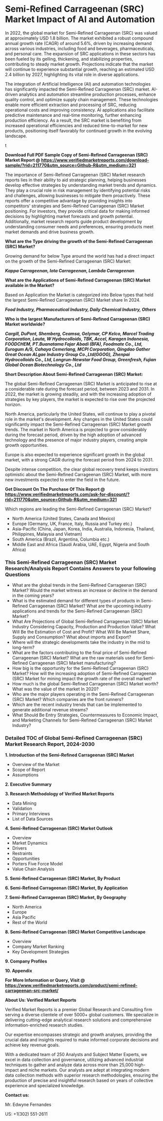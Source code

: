 <meta name="title" content="Global Semi-Refined Carrageenan (SRC) Market Impact of AI and Automation"><meta name="description" content="In 2022, the global market for Semi-Refined Carrageenan (SRC) was valued at approximately USD 1.8 billion. The market exhibited a robust compound annual growth rate (C"><meta name="title" content="Semi-Refined Carrageenan (SRC) Market Size, Share, Scope, Trends, Growth, Opportunities, Analysis, Forecast"><h1>Semi-Refined Carrageenan (SRC) Market Impact of AI and Automation</h1><p>In 2022, the global market for Semi-Refined Carrageenan (SRC) was valued at approximately USD 1.8 billion. The market exhibited a robust compound annual growth rate (CAGR) of around 5.6%, driven by increasing demand across various industries, including food and beverages, pharmaceuticals, and personal care. The expansion of SRC applications in these sectors has been fueled by its gelling, thickening, and stabilizing properties, contributing to steady market growth. Projections indicate that the market will continue to experience substantial growth, reaching an estimated USD 2.4 billion by 2027, highlighting its vital role in diverse applications.</p><p>The integration of Artificial Intelligence (AI) and automation technologies has significantly impacted the Semi-Refined Carrageenan (SRC) market. AI-driven analytics and automation streamline production processes, enhance quality control, and optimize supply chain management. These technologies enable more efficient extraction and processing of SRC, reducing operational costs and improving consistency. AI applications also facilitate predictive maintenance and real-time monitoring, further enhancing production efficiency. As a result, the SRC market is benefiting from increased operational efficiencies and reduced time-to-market for new products, positioning itself favorably for continued growth in the evolving landscape.</p>t</p><p id="" class=""><strong>Download Full PDF Sample Copy of Semi-Refined Carrageenan (SRC) Market Report @ <a href="https://www.verifiedmarketreports.com/download-sample/?rid=211770&utm_source=Github-R&utm_medium=321" target="_blank">https://www.verifiedmarketreports.com/download-sample/?rid=211770&utm_source=Github-R&utm_medium=321</a></strong></p><p>The importance of&nbsp;Semi-Refined Carrageenan (SRC) Market research reports lies in their ability to aid strategic planning, helping businesses develop effective strategies by understanding market trends and dynamics. They play a crucial role in risk management by identifying potential risks and challenges, allowing businesses to mitigate them proactively. These reports offer a competitive advantage by providing insights into competitors' strategies and Semi-Refined Carrageenan (SRC) Market positioning. For investors, they provide critical data for making informed decisions by highlighting market forecasts and growth potential. Additionally, market research reports guide product development by understanding consumer needs and preferences, ensuring products meet market demands and drive business growth.</p><p><strong>What are the&nbsp;Type driving the growth of the Semi-Refined Carrageenan (SRC) Market?</strong></p><p id="" class="">Growing demand for below Type around the world has had a direct impact on the growth of the Semi-Refined Carrageenan (SRC) Market:</p><em><strong>Kappa Carrageenan, Iota Carrageenan, Lambda Carrageenan</strong></em></p><strong>What are the&nbsp;Applications&nbsp;of Semi-Refined Carrageenan (SRC) Market available in the Market?</strong></p><p id="" class="">Based on Application the Market is categorized into Below types that held the largest Semi-Refined Carrageenan (SRC) Market share In 2024.</p><em><strong>Food Industry, Pharmaceutical Industry, Daily Chemical Industry, Others</strong></em></p><strong>Who is the largest Manufacturers of Semi-Refined Carrageenan (SRC) Market worldwide?</strong></p><p><em><strong>Cargill, DuPont, Shemberg, Ceamsa, Gelymar, CP Kelco, Marcel Trading Corporation, Lauta, W Hydrocolloids, TBK, Accel, Karagen Indonesia, FOODCHEM, PT.Buanatama Fajar Abadi (BFA), Foodmate Co., Ltd, Eurogum A/S, Cahaya Cemerlang, MCPI Corporation, Qingdao Gather Great Ocean ALgae Industry Group Co.,Ltd(GGOG), Zhenpai Hydrocolloids Co., Ltd, Longrun-Newstar Food Group, Greenfresh, Fujian Global Ocean Biotechnology Co., Ltd</strong></em></p><p id="" class=""><strong>Short Description About Semi-Refined Carrageenan (SRC) Market:</strong></p><p>The global Semi-Refined Carrageenan (SRC) Market is anticipated to rise at a considerable rate during the forecast period, between 2023 and 2031. In 2022, the market is growing steadily, and with the increasing adoption of strategies by key players, the market is expected to rise over the projected horizon.</p><p>North America, particularly the United States, will continue to play a pivotal role in the market's development. Any changes in the United States could significantly impact the Semi-Refined Carrageenan (SRC) Market growth trends. The market in North America is projected to grow considerably during the forecast period, driven by the high adoption of advanced technology and the presence of major industry players, creating ample growth opportunities.</p><p>Europe is also expected to experience significant growth in the global market, with a strong CAGR during the forecast period from 2024 to 2031.</p><p>Despite intense competition, the clear global recovery trend keeps investors optimistic about the Semi-Refined Carrageenan (SRC) Market, with more new investments expected to enter the field in the future.</p><p id="" class=""><strong>Get Discount On The Purchase Of This Report @ <a href="https://www.verifiedmarketreports.com/ask-for-discount/?rid=211770&utm_source=Github-R&utm_medium=321" target="_blank">https://www.verifiedmarketreports.com/ask-for-discount/?rid=211770&utm_source=Github-R&utm_medium=321</a></strong></p>Which regions are leading the Semi-Refined Carrageenan (SRC) Market?</p><ul><li>North America (United States, Canada and Mexico)</li><li>Europe (Germany, UK, France, Italy, Russia and Turkey etc.)</li><li>Asia-Pacific (China, Japan, Korea, India, Australia, Indonesia, Thailand, Philippines, Malaysia and Vietnam)</li><li>South America (Brazil, Argentina, Columbia etc.)</li><li>Middle East and Africa (Saudi Arabia, UAE, Egypt, Nigeria and South Africa)</li></ul><h3 id="" class="">This Semi-Refined Carrageenan (SRC) Market Research/Analysis Report Contains Answers to your following Questions</h3><ul><li>What are the global trends in the Semi-Refined Carrageenan (SRC) Market? Would the market witness an increase or decline in the demand in the coming years?</li><li>What is the estimated demand for different types of products in Semi-Refined Carrageenan (SRC) Market? What are the upcoming industry applications and trends for the Semi-Refined Carrageenan (SRC) Market?</li><li>What Are Projections of Global Semi-Refined Carrageenan (SRC) Market Industry Considering Capacity, Production and Production Value? What Will Be the Estimation of Cost and Profit? What Will Be Market Share, Supply and Consumption? What about imports and Export?</li><li>Where will the strategic developments take the industry in the mid to long-term?</li><li>What are the factors contributing to the final price of Semi-Refined Carrageenan (SRC) Market? What are the raw materials used for Semi-Refined Carrageenan (SRC) Market manufacturing?</li><li>How big is the opportunity for the Semi-Refined Carrageenan (SRC) Market? How will the increasing adoption of Semi-Refined Carrageenan (SRC) Market for mining impact the growth rate of the overall market?</li><li>How much is the global Semi-Refined Carrageenan (SRC) Market worth? What was the value of the market In 2020?</li><li>Who are the major players operating in the Semi-Refined Carrageenan (SRC) Market? Which companies are the front runners?</li><li>Which are the recent industry trends that can be implemented to generate additional revenue streams?</li><li>What Should Be Entry Strategies, Countermeasures to Economic Impact, and Marketing Channels for Semi-Refined Carrageenan (SRC) Market Industry?</li></ul><h3 id="" class="">Detailed TOC of Global Semi-Refined Carrageenan (SRC) Market Research Report, 2024-2030</h3><p id="" class=""><strong>1. Introduction of the Semi-Refined Carrageenan (SRC) Market</strong></p><ul><li>Overview of the Market</li><li>Scope of Report</li><li>Assumptions</li></ul><p id="" class=""><strong>2. Executive Summary</strong></p><p id="" class=""><strong>3. Research Methodology of Verified Market Reports</strong></p><ul><li>Data Mining</li><li>Validation</li><li>Primary Interviews</li><li>List of Data Sources</li></ul><p id="" class=""><strong>4. Semi-Refined Carrageenan (SRC) Market Outlook</strong></p><ul><li>Overview</li><li>Market Dynamics</li><li>Drivers</li><li>Restraints</li><li>Opportunities</li><li>Porters Five Force Model</li><li>Value Chain Analysis</li></ul><p id="" class=""><strong>5. Semi-Refined Carrageenan (SRC) Market, By Product</strong></p><p id="" class=""><strong>6. Semi-Refined Carrageenan (SRC) Market, By Application</strong></p><p id="" class=""><strong>7. Semi-Refined Carrageenan (SRC) Market, By Geography</strong></p><ul><li>North America</li><li>Europe</li><li>Asia Pacific</li><li>Rest of the World</li></ul><p id="" class=""><strong>8. Semi-Refined Carrageenan (SRC) Market Competitive Landscape</strong></p><ul><li>Overview</li><li>Company Market Ranking</li><li>Key Development Strategies</li></ul><p id="" class=""><strong>9. Company Profiles</strong></p><p id="" class=""><strong>10. Appendix</strong></p><p id="" class=""><strong>For More Information or Query, Visit @ <a href="https://www.verifiedmarketreports.com/product/semi-refined-carrageenan-src-market/" target="_blank">https://www.verifiedmarketreports.com/product/semi-refined-carrageenan-src-market/</a></strong></p><p id="" class=""><strong>About Us: Verified Market Reports</strong></p><p id="" class="">Verified Market Reports is a premier Global Research and Consulting firm serving a diverse clientele of over 5000+ global customers. We specialize in delivering cutting-edge analytical research solutions and comprehensive information-enriched research studies.</p><p id="" class="">Our expertise encompasses strategic and growth analyses, providing the crucial data and insights required to make informed corporate decisions and achieve key revenue goals.</p><p id="" class="">With a dedicated team of 250 Analysts and Subject Matter Experts, we excel in data collection and governance, utilizing advanced industrial techniques to gather and analyze data across more than 25,000 high-impact and niche markets. Our analysts are adept at integrating modern data collection methods with superior research methodologies, ensuring the production of precise and insightful research based on years of collective experience and specialized knowledge.</p><p id="" class=""><strong>Contact us:</strong></p><p id="" class="">Mr. Edwyne Fernandes</p><p id="" class="">US: +1(302) 551-2611</p>